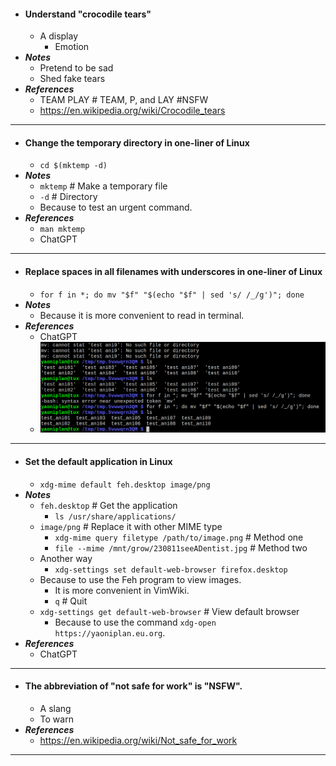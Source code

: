 - #### Understand "crocodile tears"
    - A display
        - Emotion
- ***Notes***
    - Pretend to be sad
    - Shed fake tears
- ***References***
    - TEAM PLAY # TEAM, P, and LAY #NSFW
    - https://en.wikipedia.org/wiki/Crocodile_tears
- ---
- #### Change the temporary directory in one-liner of Linux
    - `cd $(mktemp -d)`
- ***Notes***
    - `mktemp` # Make a temporary file
    - `-d` # Directory
    - Because to test an urgent command.
- ***References***
    - `man mktemp`
    - ChatGPT
- ---
- #### Replace spaces in all filenames with underscores in one-liner of Linux
    - `for f in *; do mv "$f" "$(echo "$f" | sed 's/ /_/g')"; done`
- ***Notes***
    -  Because it is more convenient to read in terminal.
- ***References***
    - ChatGPT
    - ![2023-04-10_13-20.png](../assets/2023-04-10_13-20.png)
- ---
- #### Set the default application in Linux
    - `xdg-mime default feh.desktop image/png`
- ***Notes***
    - `feh.desktop` # Get the application
        - `ls /usr/share/applications/`
    - `image/png` # Replace it with other MIME type
        - `xdg-mime query filetype /path/to/image.png` # Method one
        - `file --mime /mnt/grow/230811seeADentist.jpg` # Method two
    - Another way
        - `xdg-settings set default-web-browser firefox.desktop`
    - Because to use the Feh program to view images.
        - It is more convenient in VimWiki.
        - `q` # Quit
    - `xdg-settings get default-web-browser` # View default browser
        - Because to use the command `xdg-open https://yaoniplan.eu.org`.
- ***References***
    - ChatGPT
- ---
- #### The abbreviation of "not safe for work" is "NSFW".
    - A slang
    - To warn
- ***References***
    - https://en.wikipedia.org/wiki/Not_safe_for_work
- ---
